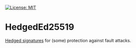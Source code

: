 [![License: MIT](https://img.shields.io/badge/License-MIT-blue.svg)](https://github.com/samuel-lucas6/HedgedEd25519/blob/main/LICENSE)

# HedgedEd25519

[Hedged signatures](https://soatok.blog/2020/05/03/hedged-signatures-with-libsodium-using-dhole/) for (some) protection against fault attacks.
